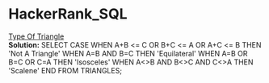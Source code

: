 # HackerRank_SQL

[Type Of Triangle](https://www.hackerrank.com/challenges/what-type-of-triangle/problem)<br/>
**Solution:**
SELECT 
CASE
     WHEN A+B <= C OR B+C <= A OR A+C <= B THEN 'Not A Triangle'
     WHEN A=B AND B=C THEN 'Equilateral'
     WHEN A=B OR B=C OR C=A THEN 'Isosceles'
     WHEN A<>B AND B<>C AND C<>A THEN 'Scalene' 
     END 
FROM TRIANGLES; 
